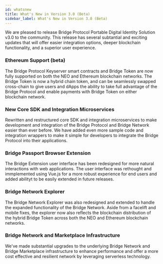 ```yaml
---
id: whatsnew
title: What's New in Version 3.0 (Beta)
sidebar_label: What's New in Version 3.0 (Beta)
---
```


We are pleased to release Bridge Protocol Portable Digital Identity Solution v3.0 to the community.  This release has several subtantial and exciting updates that will offer easier integration options, deeper blockchain functionality, and a superior user experience.

### Ethereum Support (beta)
The Bridge Protocol Keyserver smart contracts and Bridge Token are now fully supported on both the NEO and Ethereum blockchain networks.  The Bridge Token is now a hybrid chain token, and can be seamlessly swapped cross-chain to give users and dApps the ability to take full advantage of the Bridge Protocol and enable payments with Bridge Token on either blockchain network.

### New Core SDK and Integration Microservices
Rewritten and restructured core SDK and integration microservices to make development and integration of the Bridge Protocol and Bridge Network easier than ever before.  We have added even more sample code and integration wrappers to make it simple for developers to integrate the Bridge Protocol into their applications.

### Bridge Passport Browser Extension
The Bridge Extension user interface has been redesigned for more natural interactions with web applications.  The user interface was rethought and immplemented using Vue.js for a more robust experience for end users and added abilityt to be easily extended in future releases.

### Bridge Network Explorer
The Bridge Network Explorer was also redesigned and extended to handle the expanded functionality of the Bridge Network.  Aside from a facelift and mobile fixes, the explorer now also reflects the blockchain distribution of the hybrid Bridge Token across both the NEO and Ethereum blockchain networks.

### Bridge Network and Marketplace Infrastructure
We've made substantial upgrades to the underlying Bridge Network and Bridge Marketplace infrastructure to enhance performance and offer a more cost effective and resilient network by leveraging serverless technology.





